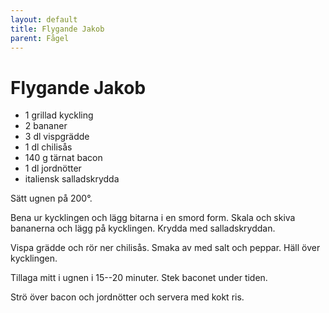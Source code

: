 ```yaml
---
layout: default
title: Flygande Jakob
parent: Fågel
---
```

# Flygande Jakob

- 1 grillad kyckling
- 2 bananer
- 3 dl vispgrädde
- 1 dl chilisås
- 140 g tärnat bacon
- 1 dl jordnötter
- italiensk salladskrydda

Sätt ugnen på 200°.

Bena ur kycklingen och lägg bitarna i en smord form. Skala och skiva bananerna och lägg på
kycklingen. Krydda med salladskryddan.

Vispa grädde och rör ner chilisås. Smaka av med salt och peppar. Häll över kycklingen.

Tillaga mitt i ugnen i 15--20 minuter. Stek baconet under tiden.

Strö över bacon och jordnötter och servera med kokt ris.